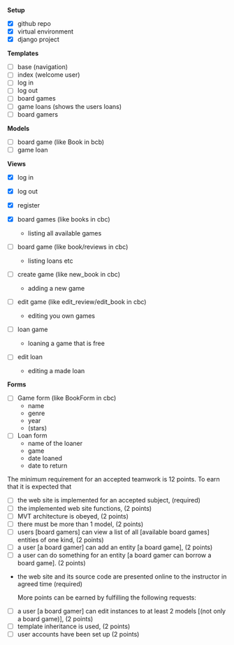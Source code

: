 **Setup**

-   [x] github repo
-   [x] virtual environment
-   [x] django project

**Templates**

-   [ ] base (navigation)
-   [ ] index (welcome user)
-   [ ] log in
-   [ ] log out
-   [ ] board games
-   [ ] game loans (shows the users loans)
-   [ ] board gamers

**Models**

-   [ ] board game (like Book in bcb)
-   [ ] game loan

**Views**

-   [x] log in
-   [x] log out
-   [x] register

-   [x] board games (like books in cbc)
    -   listing all available games
-   [ ] board game (like book/reviews in cbc)
    -   listing loans etc
-   [ ] create game (like new_book in cbc)
    -   adding a new game
-   [ ] edit game (like edit_review/edit_book in cbc)
    -   editing you own games
-   [ ] loan game
    -   loaning a game that is free
-   [ ] edit loan
    -   editing a made loan

**Forms**

-   [ ] Game form (like BookForm in cbc)
    -   name
    -   genre
    -   year
    -   (stars)
-   [ ] Loan form
    -   name of the loaner
    -   game
    -   date loaned
    -   date to return

The minimum requirement for an accepted teamwork is 12 points. To earn that it is expected that

-   [ ] the web site is implemented for an accepted subject, (required)
-   [ ] the implemented web site functions, (2 points)
-   [ ] MVT architecture is obeyed, (2 points)
-   [ ] there must be more than 1 model, (2 points)
-   [ ] users [board gamers] can view a list of all [available board games] entities of one kind, (2 points)
-   [ ] a user [a board gamer] can add an entity [a board game], (2 points)
-   [ ] a user can do something for an entity [a board gamer can borrow a board game]. (2 points)
-   the web site and its source code are presented online to the instructor in agreed time (required)

    More points can be earned by fulfilling the following requests:

-   [ ] a user [a board gamer] can edit instances to at least 2 models [(not only a board game)], (2 points)
-   [ ] template inheritance is used, (2 points)
-   [ ] user accounts have been set up (2 points)
